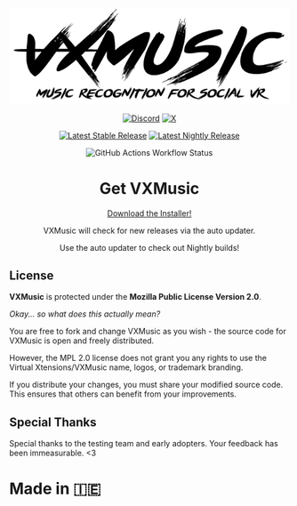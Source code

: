 <div align="center">
<img src=".github/branding/VXMusicGitBannerNoLogoTransparent.png" alt="Alt Text" style="max-width: 100%">

[![Discord](https://img.icons8.com/?size=100&id=M725CLW4L7wE&format=png&color=000000)](https://t.co/Z2eSKfYpfs)
[![X](https://img.icons8.com/?size=100&id=fJp7hepMryiw&format=png&color=000000)](https://twitter.com/Soapwood_)

[![Latest Stable Release](https://img.shields.io/github/v/release/Soapwood/VXMusic)](https://github.com/Soapwood/VXMusic/releases/latest)
[![Latest Nightly Release](https://img.shields.io/github/v/release/Soapwood/VXMusic?include_prereleases&display_name=release)](https://github.com/Soapwood/VXMusic/releases/latest)

![GitHub Actions Workflow Status](https://img.shields.io/github/actions/workflow/status/Soapwood/VXMusic/vxmusic-publish-release.yml%20?branch=main)

<div align="center">

# Get VXMusic

[Download the Installer!](https://github.com/Soapwood/VXMusic/latest)

VXMusic will check for new releases via the auto updater.

Use the auto updater to check out Nightly builds!

<div align="left">

##


## License
**VXMusic** is protected under the **Mozilla Public License Version 2.0**.

_Okay... so what does this actually mean?_

You are free to fork and change VXMusic as you wish - the source code for VXMusic is open and freely distributed.

However, the MPL 2.0 license does not grant you any rights to use the Virtual Xtensions/VXMusic name, logos, or trademark branding.

If you distribute your changes, you must share your modified source code. This ensures that others can benefit from your improvements.


## Special Thanks

Special thanks to the testing team and early adopters. Your feedback has been immeasurable. <3

# Made in 🇮🇪
